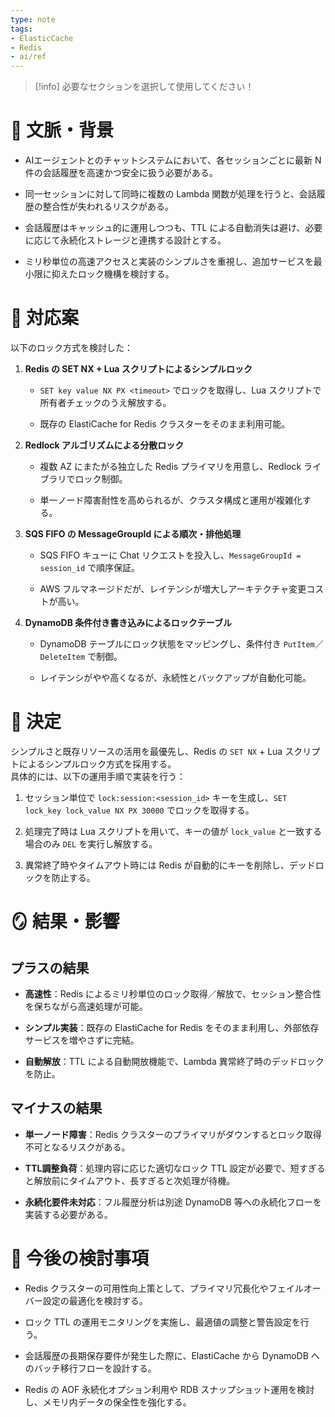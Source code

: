 ```yaml
---
type: note
tags:
- ElasticCache
- Redis
- ai/ref
---
```

> [!info] 必要なセクションを選択して使用してください！

# 📜 文脈・背景

- AIエージェントとのチャットシステムにおいて、各セッションごとに最新 N 件の会話履歴を高速かつ安全に扱う必要がある。
    
- 同一セッションに対して同時に複数の Lambda 関数が処理を行うと、会話履歴の整合性が失われるリスクがある。
    
- 会話履歴はキャッシュ的に運用しつつも、TTL による自動消失は避け、必要に応じて永続化ストレージと連携する設計とする。
    
- ミリ秒単位の高速アクセスと実装のシンプルさを重視し、追加サービスを最小限に抑えたロック機構を検討する。
    

# 🎨 対応案

以下のロック方式を検討した：

1. **Redis の SET NX + Lua スクリプトによるシンプルロック**
    
    - `SET key value NX PX <timeout>` でロックを取得し、Lua スクリプトで所有者チェックのうえ解放する。
        
    - 既存の ElastiCache for Redis クラスターをそのまま利用可能。
        
2. **Redlock アルゴリズムによる分散ロック**
    
    - 複数 AZ にまたがる独立した Redis プライマリを用意し、Redlock ライブラリでロック制御。
        
    - 単一ノード障害耐性を高められるが、クラスタ構成と運用が複雑化する。
        
3. **SQS FIFO の MessageGroupId による順次・排他処理**
    
    - SQS FIFO キューに Chat リクエストを投入し、`MessageGroupId = session_id` で順序保証。
        
    - AWS フルマネージドだが、レイテンシが増大しアーキテクチャ変更コストが高い。
        
4. **DynamoDB 条件付き書き込みによるロックテーブル**
    
    - DynamoDB テーブルにロック状態をマッピングし、条件付き `PutItem`／`DeleteItem` で制御。
        
    - レイテンシがやや高くなるが、永続性とバックアップが自動化可能。
        

# 🚀 決定

シンプルさと既存リソースの活用を最優先し、Redis の `SET NX` + Lua スクリプトによるシンプルロック方式を採用する。  
具体的には、以下の運用手順で実装を行う：

1. セッション単位で `lock:session:<session_id>` キーを生成し、`SET lock_key lock_value NX PX 30000` でロックを取得する。
    
2. 処理完了時は Lua スクリプトを用いて、キーの値が `lock_value` と一致する場合のみ `DEL` を実行し解放する。
    
3. 異常終了時やタイムアウト時には Redis が自動的にキーを削除し、デッドロックを防止する。
    

# 🪞 結果・影響

## プラスの結果

- **高速性**：Redis によるミリ秒単位のロック取得／解放で、セッション整合性を保ちながら高速処理が可能。
    
- **シンプル実装**：既存の ElastiCache for Redis をそのまま利用し、外部依存サービスを増やさずに完結。
    
- **自動解放**：TTL による自動開放機能で、Lambda 異常終了時のデッドロックを防止。
    

## マイナスの結果

- **単一ノード障害**：Redis クラスターのプライマリがダウンするとロック取得不可となるリスクがある。
    
- **TTL調整負荷**：処理内容に応じた適切なロック TTL 設定が必要で、短すぎると解放前にタイムアウト、長すぎると次処理が待機。
    
- **永続化要件未対応**：フル履歴分析は別途 DynamoDB 等への永続化フローを実装する必要がある。
    

# 🍜 今後の検討事項

- Redis クラスターの可用性向上策として、プライマリ冗長化やフェイルオーバー設定の最適化を検討する。
    
- ロック TTL の運用モニタリングを実施し、最適値の調整と警告設定を行う。
    
- 会話履歴の長期保存要件が発生した際に、ElastiCache から DynamoDB へのバッチ移行フローを設計する。
    
- Redis の AOF 永続化オプション利用や RDB スナップショット運用を検討し、メモリ内データの保全性を強化する。

